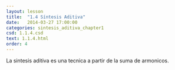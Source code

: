 ```yaml
---
layout: lesson 
title:  "1.4 Síntesis Aditiva"
date:   2014-03-27 17:00:00
categories: sintesis_aditiva_chapter1
csd: 1.1.4.csd
text: 1.1.4.html
order: 4
---
```


La sintesis aditiva es una tecnica a partir de la suma de armonicos.
